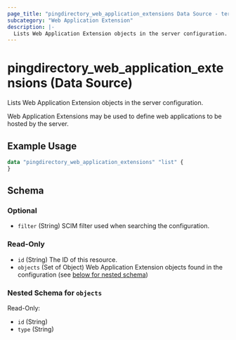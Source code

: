 ```yaml
---
page_title: "pingdirectory_web_application_extensions Data Source - terraform-provider-pingdirectory"
subcategory: "Web Application Extension"
description: |-
  Lists Web Application Extension objects in the server configuration.
---
```


# pingdirectory_web_application_extensions (Data Source)

Lists Web Application Extension objects in the server configuration.

Web Application Extensions may be used to define web applications to be hosted by the server.

## Example Usage

```terraform
data "pingdirectory_web_application_extensions" "list" {
}
```

<!-- schema generated by tfplugindocs -->
## Schema

### Optional

- `filter` (String) SCIM filter used when searching the configuration.

### Read-Only

- `id` (String) The ID of this resource.
- `objects` (Set of Object) Web Application Extension objects found in the configuration (see [below for nested schema](#nestedatt--objects))

<a id="nestedatt--objects"></a>
### Nested Schema for `objects`

Read-Only:

- `id` (String)
- `type` (String)

